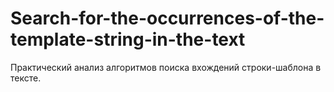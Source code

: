 # Search-for-the-occurrences-of-the-template-string-in-the-text
Практический анализ алгоритмов поиска вхождений строки-шаблона в тексте.
